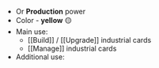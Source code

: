 - Or **Production** power
- Color - **yellow** 🟡
- Main use:
	- [[Build]] / [[Upgrade]] industrial cards
	- [[Manage]] industrial cards
- Additional use:
